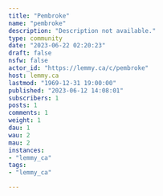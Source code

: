 ```yaml
---
title: "Pembroke" 
name: "pembroke"
description: "Description not available."
type: community
date: "2023-06-22 02:20:23"
draft: false
nsfw: false
actor_id: "https://lemmy.ca/c/pembroke"
host: lemmy.ca
lastmod: "1969-12-31 19:00:00"
published: "2023-06-12 14:08:01"
subscribers: 1
posts: 1
comments: 1
weight: 1
dau: 1
wau: 2
mau: 2
instances:
- "lemmy_ca"
tags: 
- "lemmy_ca"

---
```

